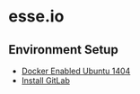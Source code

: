 # esse.io

## Environment Setup
  * [Docker Enabled Ubuntu 1404](markdown/DockerEnabledUbuntu.markdown)
  * [Install GitLab](markdown/InstallGitLab.markdown)
